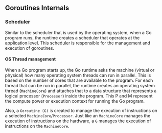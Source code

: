 ## Goroutines Internals

### Scheduler

Similar to the scheduler that is used by the operating system, when a Go program runs, the runtime creates a scheduler that operates at the application level. This scheduler is responsible for the management and execution of goroutines.

#### OS Thread management

When a Go program starts up, the Go runtime asks the machine (virtual or physical) how many operating system threads can run in parallel.
This is based on the number of cores that are available to the program. For each thread that can be run in parallel, the runtime creates an operating system thread (`MachineCore`) and attaches that to a data structure that represents a logical processor (`Processor`) inside the program. This P and M represent the compute power or execution context for running the Go program.

Also, a `Goroutine (G)` is created to manage the execution of instructions on a selected `MachineCore`/`Processor`. Just like an `MachineCore` manages the execution of instructions on the hardware, a `G` manages the execution of instructions on the `MachineCore`.
